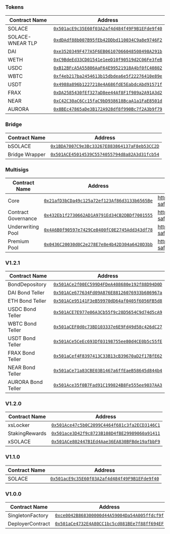 ### Tokens

| Contract Name                | Address                                      |
|------------------------------|----------------------------------------------|
| SOLACE                       | [`0x501acE9c35E60f03A2af4d484f49F9B1EFde9f40`](https://explorer.mainnet.aurora.dev/address/0x501acE9c35E60f03A2af4d484f49F9B1EFde9f40) |
| SOLACE-WNEAR TLP             | [`0xdDAdf88b007B95fEb42DDbd110034C9a8e9746F2`](https://explorer.mainnet.aurora.dev/address/0xdDAdf88b007B95fEb42DDbd110034C9a8e9746F2) |
| DAI                          | [`0xe3520349F477A5F6EB06107066048508498A291b`](https://explorer.mainnet.aurora.dev/address/0xe3520349F477A5F6EB06107066048508498A291b) |
| WETH                         | [`0xC9BdeEd33CD01541e1eeD10f90519d2C06Fe3feB`](https://explorer.mainnet.aurora.dev/address/0xC9BdeEd33CD01541e1eeD10f90519d2C06Fe3feB) |
| USDC                         | [`0xB12BFcA5A55806AaF64E99521918A4bf0fC40802`](https://explorer.mainnet.aurora.dev/address/0xB12BFcA5A55806AaF64E99521918A4bf0fC40802) |
| WBTC                         | [`0xf4eb217ba2454613b15dbdea6e5f22276410e89e`](https://explorer.mainnet.aurora.dev/address/0xf4eb217ba2454613b15dbdea6e5f22276410e89e) |
| USDT                         | [`0x4988a896b1227218e4A686fdE5EabdcAbd91571f`](https://explorer.mainnet.aurora.dev/address/0x4988a896b1227218e4A686fdE5EabdcAbd91571f) |
| FRAX                         | [`0xDA2585430fEf327aD8ee44Af8F1f989a2A91A3d2`](https://explorer.mainnet.aurora.dev/address/0xDA2585430fEf327aD8ee44Af8F1f989a2A91A3d2) |
| NEAR                         | [`0xC42C30aC6Cc15faC9bD938618BcaA1a1FaE8501d`](https://explorer.mainnet.aurora.dev/address/0xC42C30aC6Cc15faC9bD938618BcaA1a1FaE8501d) |
| AURORA                       | [`0x8BEc47865aDe3B172A928df8f990Bc7f2A3b9f79`](https://explorer.mainnet.aurora.dev/address/0x8BEc47865aDe3B172A928df8f990Bc7f2A3b9f79) |

### Bridge

| Contract Name                | Address                                      |
|------------------------------|----------------------------------------------|
| bSOLACE                      | [`0x1BDA7007C9e3Bc33267E883864137aF8eb53CC2D`](https://explorer.mainnet.aurora.dev/address/0x1BDA7007C9e3Bc33267E883864137aF8eb53CC2D) |
| Bridge Wrapper               | [`0x501ACE45014539C5574055794d8a82A3d31fcb54`](https://explorer.mainnet.aurora.dev/address/0x501ACE45014539C5574055794d8a82A3d31fcb54) |

### Multisigs

| Contract Name                | Address                                      | Links |
|------------------------------|----------------------------------------------|-------|
| Core                         | [`0x21afD3bCDa49c125a72ef123Af86d3133b6565Be`](https://explorer.mainnet.aurora.dev/address/0x21afD3bCDa49c125a72ef123Af86d3133b6565Be) | https://gnosis-safe.io/app/aurora:0x21afD3bCDa49c125a72ef123Af86d3133b6565Be |
| Contract Governance          | [`0x432Eb1f2730662AD1A9791Ed34CB2DBDf7001555`](https://explorer.mainnet.aurora.dev/address/0x432Eb1f2730662AD1A9791Ed34CB2DBDf7001555) | https://gnosis-safe.io/app/aurora:0x432Eb1f2730662AD1A9791Ed34CB2DBDf7001555 |
| Underwriting Pool            | [`0x4A6B0f90597e7429Ce8400fC0E2745Add343df78`](https://explorer.mainnet.aurora.dev/address/0x4A6B0f90597e7429Ce8400fC0E2745Add343df78) | https://gnosis-safe.io/app/aurora:0x4A6B0f90597e7429Ce8400fC0E2745Add343df78 |
| Premium Pool                 | [`0x0436C20030d0C2e278E7e8e4b42D304a6420D3bb`](https://explorer.mainnet.aurora.dev/address/0x0436C20030d0C2e278E7e8e4b42D304a6420D3bb) | https://gnosis-safe.io/app/aurora:0x0436C20030d0C2e278E7e8e4b42D304a6420D3bb |

### V1.2.1

| Contract Name                | Address                                      |
|------------------------------|----------------------------------------------|
| BondDepository               | [`0x501ACe2f00EC599D4FDeA408680e192f88D94D0D`](https://explorer.mainnet.aurora.dev/address/0x501ACe2f00EC599D4FDeA408680e192f88D94D0D) |
| DAI Bond Teller              | [`0x501ACe677634Fd09A876E88126076933b686967a`](https://explorer.mainnet.aurora.dev/address/0x501ACe677634Fd09A876E88126076933b686967a) |
| ETH Bond Teller              | [`0x501ACe95141F3eB59970dD64af0405f6056FB5d8`](https://explorer.mainnet.aurora.dev/address/0x501ACe95141F3eB59970dD64af0405f6056FB5d8) |
| USDC Bond Teller             | [`0x501ACE7E977e06A3Cb55f9c28D5654C9d74d5cA9`](https://explorer.mainnet.aurora.dev/address/0x501ACE7E977e06A3Cb55f9c28D5654C9d74d5cA9) |
| WBTC Bond Teller             | [`0x501aCEF0d0c73BD103337e6E9Fd49d58c426dC27`](https://explorer.mainnet.aurora.dev/address/0x501aCEF0d0c73BD103337e6E9Fd49d58c426dC27) |
| USDT Bond Teller             | [`0x501ACe5CeEc693Df03198755ee80d4CE0b5c55fE`](https://explorer.mainnet.aurora.dev/address/0x501ACe5CeEc693Df03198755ee80d4CE0b5c55fE) |
| FRAX Bond Teller             | [`0x501aCef4F8397413C33B13cB39670aD2f17BfE62`](https://explorer.mainnet.aurora.dev/address/0x501aCef4F8397413C33B13cB39670aD2f17BfE62) |
| NEAR Bond Teller             | [`0x501aCe71a83CBE03B1467a6ffEaeB58645d844b4`](https://explorer.mainnet.aurora.dev/address/0x501aCe71a83CBE03B1467a6ffEaeB58645d844b4) |
| AURORA Bond Teller           | [`0x501Ace35f0B7Fad91C199824B8Fe555ee9037AA3`](https://explorer.mainnet.aurora.dev/address/0x501Ace35f0B7Fad91C199824B8Fe555ee9037AA3) |

### V1.2.0

| Contract Name                | Address                                      |
|------------------------------|----------------------------------------------|
| xsLocker                     | [`0x501Ace47c5b0C2099C4464f681c3fa2ECD3146C1`](https://explorer.mainnet.aurora.dev/address/0x501Ace47c5b0C2099C4464f681c3fa2ECD3146C1) |
| StakingRewards               | [`0x501ace3D42f9c8723B108D4fBE29989060a91411`](https://explorer.mainnet.aurora.dev/address/0x501ace3D42f9c8723B108D4fBE29989060a91411) |
| xSOLACE                      | [`0x501ACe802447B1Ed4Aae36EA830BFBde19afbbF9`](https://explorer.mainnet.aurora.dev/address/0x501ACe802447B1Ed4Aae36EA830BFBde19afbbF9) |

### V1.1.0

| Contract Name                | Address                                      |
|------------------------------|----------------------------------------------|
| SOLACE                       | [`0x501acE9c35E60f03A2af4d484f49F9B1EFde9f40`](https://explorer.mainnet.aurora.dev/address/0x501acE9c35E60f03A2af4d484f49F9B1EFde9f40) |

### V1.0.0

| Contract Name                | Address                                      |
|------------------------------|----------------------------------------------|
| SingletonFactory             | [`0xce0042B868300000d44A59004Da54A005ffdcf9f`](https://explorer.mainnet.aurora.dev/address/0xce0042B868300000d44A59004Da54A005ffdcf9f) |
| DeployerContract             | [`0x501aCe4732E4A80CC1bc5cd081BEe7f88ff694EF`](https://explorer.mainnet.aurora.dev/address/0x501aCe4732E4A80CC1bc5cd081BEe7f88ff694EF) |
